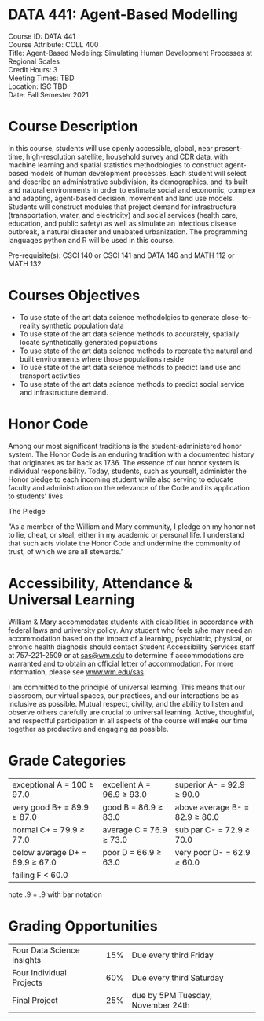 # DATA 441: Agent-Based Modelling

Course ID: DATA 441   
Course Attribute: COLL 400  
Title: Agent-Based Modeling: Simulating Human Development Processes at Regional Scales  
Credit Hours: 3  
Meeting Times: TBD  
Location: ISC TBD  
Date: Fall Semester 2021

# Course Description

In this course, students will use openly accessible, global, near present-time, high-resolution satellite, household survey and CDR data, with machine learning and spatial statistics methodologies to construct agent-based models of human development processes. Each student will select and describe an administrative subdivision, its demographics, and its built and natural environments in order to estimate social and economic, complex and adapting, agent-based decision, movement and land use models. Students will construct modules that project demand for infrastructure (transportation, water, and electricity) and social services (health care, education, and public safety) as well as simulate an infectious disease outbreak, a natural disaster and unabated urbanization. The programming languages python and R will be used in this course.

Pre-requisite(s): CSCI 140 or CSCI 141 and DATA 146 and MATH 112 or MATH 132

# Courses Objectives

- To use state of the art data science methodolgies to generate close-to-reality synthetic population data
- To use state of the art data science methods to accurately, spatially locate synthetically generated populations
- To use state of the art data science methods to recreate the natural and built environments where those populations reside
- To use state of the art data science methods to predict land use and transport activities
- To use state of the art data science methods to predict social service and infrastructure demand.

# Honor Code
Among our most significant traditions is the student-administered honor system. The Honor Code is an enduring tradition with a documented history that originates as far back as 1736. The essence of our honor system is individual responsibility. Today, students, such as yourself, administer the Honor pledge to each incoming student while also serving to educate faculty and administration on the relevance of the Code and its application to students’ lives.

The Pledge

“As a member of the William and Mary community, I pledge on my honor not to lie, cheat, or steal, either in my academic or personal life. I understand that such acts violate the Honor Code and undermine the community of trust, of which we are all stewards.”

# Accessibility, Attendance & Universal Learning
William & Mary accommodates students with disabilities in accordance with federal laws and university policy. Any student who feels s/he may need an accommodation based on the impact of a learning, psychiatric, physical, or chronic health diagnosis should contact Student Accessibility Services staff at 757-221-2509 or at sas@wm.edu to determine if accommodations are warranted and to obtain an official letter of accommodation. For more information, please see www.wm.edu/sas.

I am committed to the principle of universal learning. This means that our classroom, our virtual spaces, our practices, and our interactions be as inclusive as possible. Mutual respect, civility, and the ability to listen and observe others carefully are crucial to universal learning. Active, thoughtful, and respectful participation in all aspects of the course will make our time together as productive and engaging as possible.

# Grade Categories

|    |    |    |
| --- | --- | --- |
| exceptional A = 100 ≥ 97.0 |  excellent A = 96.9 ≥ 93.0 |  superior A- = 92.9 ≥ 90.0 |
| very good B+ = 89.9 ≥ 87.0 |  good B = 86.9 ≥ 83.0 |  above average B- = 82.9 ≥ 80.0 |
| normal C+ = 79.9 ≥ 77.0 |  average C = 76.9 ≥ 73.0 |  sub par C- = 72.9 ≥ 70.0 |
| below average D+ = 69.9 ≥ 67.0 |  poor D = 66.9 ≥ 63.0 |  very poor D- = 62.9 ≥ 60.0 |
| failing F < 60.0 |

note .9 = .9 with bar notation

# Grading Opportunities

|    |    |    |
| --- | --- | --- |
| Four Data Science insights | 15% | Due every third Friday |
| Four Individual Projects | 60% | Due every third Saturday |
| Final Project | 25% | due by 5PM Tuesday, November 24th |